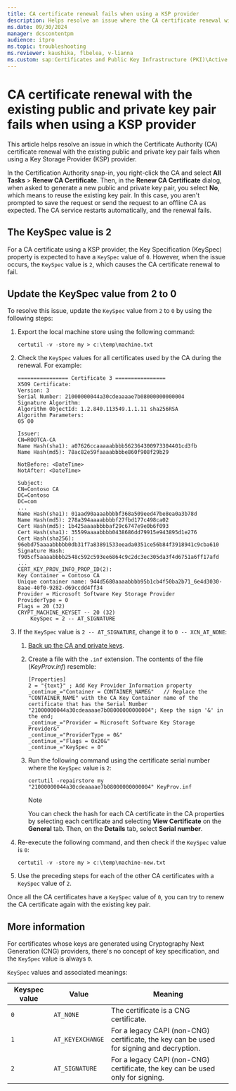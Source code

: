 ```yaml
---
title: CA certificate renewal fails when using a KSP provider
description: Helps resolve an issue where the CA certificate renewal with the existing public and private key pair fails when using a KSP provider.
ms.date: 09/30/2024
manager: dcscontentpm
audience: itpro
ms.topic: troubleshooting
ms.reviewer: kaushika, flbelea, v-lianna
ms.custom: sap:Certificates and Public Key Infrastructure (PKI)\Active Directory Certificate Services (ADCS), csstroubleshoot
---
```

# CA certificate renewal with the existing public and private key pair fails when using a KSP provider

This article helps resolve an issue in which the Certificate Authority (CA) certificate renewal with the existing public and private key pair fails when using a Key Storage Provider (KSP) provider.

In the Certification Authority snap-in, you right-click the CA and select **All Tasks** > **Renew CA Certificate**. Then, in the **Renew CA Certificate** dialog, when asked to generate a new public and private key pair, you select **No**, which means to reuse the existing key pair. In this case, you aren't prompted to save the request or send the request to an offline CA as expected. The CA service restarts automatically, and the renewal fails.

## The KeySpec value is 2

For a CA certificate using a KSP provider, the Key Specification (KeySpec) property is expected to have a `KeySpec` value of `0`. However, when the issue occurs, the `KeySpec` value is `2`, which causes the CA certificate renewal to fail.

## Update the KeySpec value from 2 to 0

To resolve this issue, update the `KeySpec` value from `2` to `0` by using the following steps:

1. Export the local machine store using the following command:

    ```console
    certutil -v -store my > c:\temp\machine.txt
    ```

2. Check the `KeySpec` values for all certificates used by the CA during the renewal. For example:

    ```output
    ================ Certificate 3 ================
    X509 Certificate:
    Version: 3
    Serial Number: 21000000044a30cdeaaaae7b08000000000004
    Signature Algorithm:
    Algorithm ObjectId: 1.2.840.113549.1.1.11 sha256RSA
    Algorithm Parameters:
    05 00
    
    Issuer:
    CN=ROOTCA-CA
    Name Hash(sha1): a07626ccaaaaabbbb562364300973304401cd3fb
    Name Hash(md5): 78ac82e59faaaabbbbe860f908f29b29
    
    NotBefore: <DateTime>
    NotAfter: <DateTime>
    
    Subject:
    CN=Contoso CA
    DC=Contoso
    DC=com
    ...
    Name Hash(sha1): 01aad90aaaabbbbf368a509eed47be8ea0a3b78d
    Name Hash(md5): 278a394aaaabbbbf27fbd177c498ca02
    Cert Hash(md5): 1b425aaaabbbbaf29c6747e9e0b6f093
    Cert Hash(sha1): 35599aaaabbbb0438686dd79915e943895d1e276
    Cert Hash(sha256): 96ebd75aaaabbbbb0db31f7a83891533eeada0351ce56b84f3918941c9cba610
    Signature Hash: f905cf5aaaabbbb2548c592c593ee6864c9c2dc3ec305da3f4d6751a6ff17afd
    ...
    CERT_KEY_PROV_INFO_PROP_ID(2):
    Key Container = Contoso CA
    Unique container name: 944d5680aaaabbbb95b1cb4f50ba2b71_6e4d3030-8aae-40f0-9282-d69ccdd4ff34
    Provider = Microsoft Software Key Storage Provider
    ProviderType = 0
    Flags = 20 (32)
    CRYPT_MACHINE_KEYSET -- 20 (32)
        KeySpec = 2 -- AT_SIGNATURE
    ```

3. If the `KeySpec` value is `2 -- AT_SIGNATURE`, change it to `0 -- XCN_AT_NONE`:

    1. [Back up the CA and private keys](/previous-versions/windows/it-pro/windows-server-2012-R2-and-2012/dn486805%28v=ws.11%29#backing-up-a-ca-database-and-private-key).
    2. Create a file with the `.inf` extension. The contents of the file (*KeyProv.inf*) resemble:

        ```output
        [Properties]
        2 = "{text}" ; Add Key Provider Information property
        _continue_="Container = CONTAINER_NAME&"   // Replace the "CONTAINER_NAME" with the CA Key Container name of the certificate that has the Serial Number "21000000044a30cdeaaaae7b08000000000004"; Keep the sign '&' in the end;
        _continue_="Provider = Microsoft Software Key Storage Provider&"
        _continue_="ProviderType = 0&"
        _continue_="Flags = 0x20&"
        _continue_="KeySpec = 0"
        ```

    3. Run the following command using the certificate serial number where the `KeySpec` value is `2`:

        ```console
        certutil -repairstore my "21000000044a30cdeaaaae7b08000000000004" KeyProv.inf
        ```

        > [!NOTE]
        > You can check the hash for each CA certificate in the CA properties by selecting each certificate and selecting **View Certificate** on the **General** tab. Then, on the **Details** tab, select **Serial number**.

4. Re-execute the following command, and then check if the `KeySpec` value is `0`:

    ```console
    certutil -v -store my > c:\temp\machine-new.txt
    ```

5. Use the preceding steps for each of the other CA certificates with a `KeySpec` value of `2`.

Once all the CA certificates have a `KeySpec` value of `0`, you can try to renew the CA certificate again with the existing key pair.

## More information

For certificates whose keys are generated using Cryptography Next Generation (CNG) providers, there's no concept of key specification, and the `KeySpec` value is always `0`.

`KeySpec` values and associated meanings:

|Keyspec value  |Value  |Meaning  |
|---------|---------|---------|
|`0`     |`AT_NONE`         |The certificate is a CNG certificate.         |
|`1`     |`AT_KEYEXCHANGE`         |For a legacy CAPI (non-CNG) certificate, the key can be used for signing and decryption.         |
|`2`     |`AT_SIGNATURE`         |For a legacy CAPI (non-CNG) certificate, the key can be used only for signing.         |
